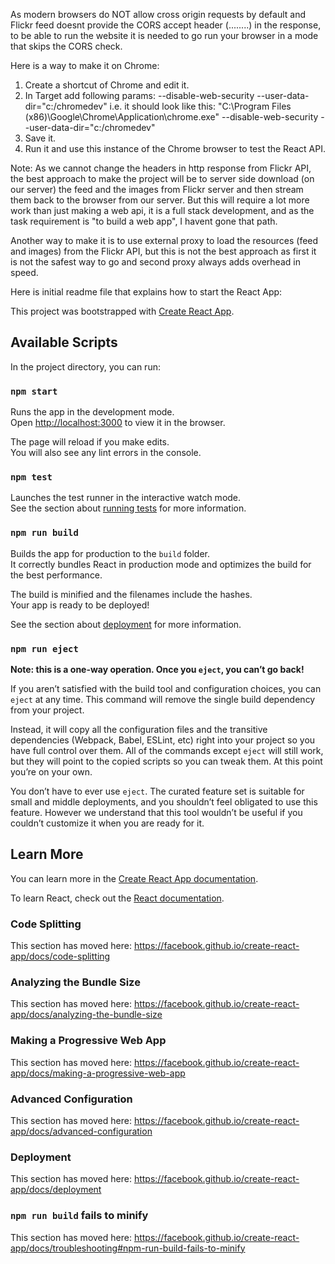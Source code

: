 As modern browsers do NOT allow cross origin requests by default and Flickr feed doesnt provide the CORS accept header (........) in the response, to be able to run the website it is needed to go run your browser in a mode that skips the CORS check.

Here is a way to make it on Chrome:
1. Create a shortcut of Chrome and edit it.
2. In Target add following params: --disable-web-security --user-data-dir="c:/chromedev"
   i.e. it should look like this:
     "C:\Program Files (x86)\Google\Chrome\Application\chrome.exe" --disable-web-security --user-data-dir="c:/chromedev"
3. Save it.
4. Run it and use this instance of the Chrome browser to test the React API.


Note:
As we cannot change the headers in http response from Flickr API, the best approach to make the project will be to server side download (on our server) the feed and the images from Flickr server and then stream them back to the browser from our server. But this will require a lot more work than just making a web api, it is a full stack development, and as the task requirement is "to build a web app", I havent gone that path.

Another way to make it is to use external proxy to load the resources (feed and images) from the Flickr API, but this is not the best approach as first it is not the safest way to go and second proxy always adds overhead in speed.




Here is initial readme file that explains how to start the React App:

This project was bootstrapped with [Create React App](https://github.com/facebook/create-react-app).

## Available Scripts

In the project directory, you can run:

### `npm start`

Runs the app in the development mode.<br>
Open [http://localhost:3000](http://localhost:3000) to view it in the browser.

The page will reload if you make edits.<br>
You will also see any lint errors in the console.

### `npm test`

Launches the test runner in the interactive watch mode.<br>
See the section about [running tests](https://facebook.github.io/create-react-app/docs/running-tests) for more information.

### `npm run build`

Builds the app for production to the `build` folder.<br>
It correctly bundles React in production mode and optimizes the build for the best performance.

The build is minified and the filenames include the hashes.<br>
Your app is ready to be deployed!

See the section about [deployment](https://facebook.github.io/create-react-app/docs/deployment) for more information.

### `npm run eject`

**Note: this is a one-way operation. Once you `eject`, you can’t go back!**

If you aren’t satisfied with the build tool and configuration choices, you can `eject` at any time. This command will remove the single build dependency from your project.

Instead, it will copy all the configuration files and the transitive dependencies (Webpack, Babel, ESLint, etc) right into your project so you have full control over them. All of the commands except `eject` will still work, but they will point to the copied scripts so you can tweak them. At this point you’re on your own.

You don’t have to ever use `eject`. The curated feature set is suitable for small and middle deployments, and you shouldn’t feel obligated to use this feature. However we understand that this tool wouldn’t be useful if you couldn’t customize it when you are ready for it.

## Learn More

You can learn more in the [Create React App documentation](https://facebook.github.io/create-react-app/docs/getting-started).

To learn React, check out the [React documentation](https://reactjs.org/).

### Code Splitting

This section has moved here: https://facebook.github.io/create-react-app/docs/code-splitting

### Analyzing the Bundle Size

This section has moved here: https://facebook.github.io/create-react-app/docs/analyzing-the-bundle-size

### Making a Progressive Web App

This section has moved here: https://facebook.github.io/create-react-app/docs/making-a-progressive-web-app

### Advanced Configuration

This section has moved here: https://facebook.github.io/create-react-app/docs/advanced-configuration

### Deployment

This section has moved here: https://facebook.github.io/create-react-app/docs/deployment

### `npm run build` fails to minify

This section has moved here: https://facebook.github.io/create-react-app/docs/troubleshooting#npm-run-build-fails-to-minify

